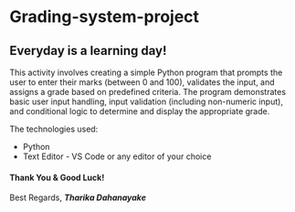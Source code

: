 # Grading-system-project

## Everyday is a learning day!

This activity involves creating a simple Python program that prompts the user to enter their marks (between 0 and 100), validates the input, and assigns a grade based on predefined criteria. The program demonstrates basic user input handling, input validation (including non-numeric input), and conditional logic to determine and display the appropriate grade.

The technologies used:

- Python
- Text Editor - VS Code or any editor of your choice

#### Thank You & Good Luck!
Best Regards,
**_Tharika Dahanayake_**
